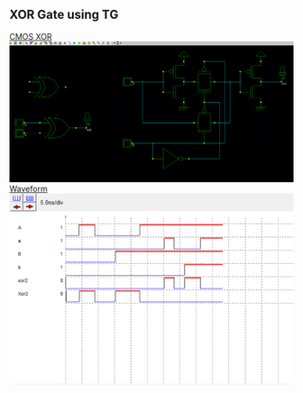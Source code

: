 ## XOR Gate using TG
[CMOS XOR](xor.png)<br>
![CMOS XOR](xor.png)<br>
[Waveform](waveform.png)<br>
![Waveform](waveform.png)<br>
